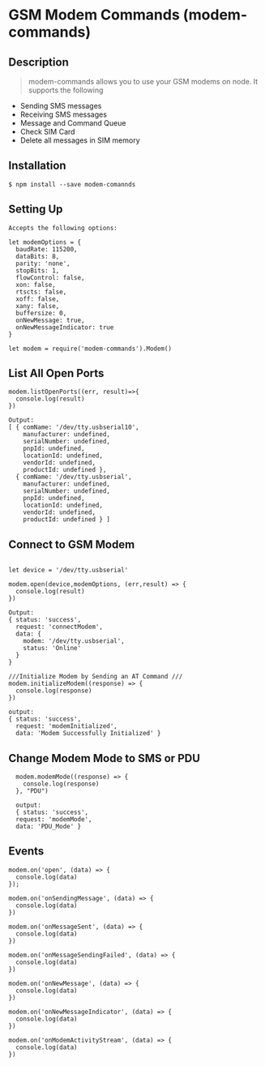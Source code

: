 # GSM Modem Commands (modem-commands)

## Description
> modem-commands allows you to use your GSM modems on node.  It supports the following
* Sending SMS messages
* Receiving SMS messages
* Message and Command Queue
* Check SIM Card
* Delete all messages in SIM memory

## Installation
```
$ npm install --save modem-comannds
```
## Setting Up

```
Accepts the following options:

let modemOptions = {
  baudRate: 115200,
  dataBits: 8,
  parity: 'none',
  stopBits: 1,
  flowControl: false,
  xon: false,
  rtscts: false,
  xoff: false,
  xany: false,
  buffersize: 0,
  onNewMessage: true,
  onNewMessageIndicator: true
}

let modem = require('modem-commands').Modem()

```
## List All Open Ports
```
modem.listOpenPorts((err, result)=>{
  console.log(result)
})

Output:
[ { comName: '/dev/tty.usbserial10',
    manufacturer: undefined,
    serialNumber: undefined,
    pnpId: undefined,
    locationId: undefined,
    vendorId: undefined,
    productId: undefined },
  { comName: '/dev/tty.usbserial',
    manufacturer: undefined,
    serialNumber: undefined,
    pnpId: undefined,
    locationId: undefined,
    vendorId: undefined,
    productId: undefined } ]

```
## Connect to GSM Modem
```

let device = '/dev/tty.usbserial'

modem.open(device,modemOptions, (err,result) => {
  console.log(result)
})

Output:
{ status: 'success',
  request: 'connectModem',
  data: {
    modem: '/dev/tty.usbserial',
    status: 'Online'
  }
}

///Initialize Modem by Sending an AT Command ///
modem.initializeModem((response) => {
  console.log(response)
})

output:
{ status: 'success',
  request: 'modemInitialized',
  data: 'Modem Successfully Initialized' }
```
## Change Modem Mode to SMS or PDU
```
  modem.modemMode((response) => {
    console.log(response)
  }, "PDU")

  output:
  { status: 'success',
  request: 'modemMode',
  data: 'PDU_Mode' }

```

## Events

```
modem.on('open', (data) => {
  console.log(data)
});

modem.on('onSendingMessage', (data) => {
  console.log(data)
})

modem.on('onMessageSent', (data) => {
  console.log(data)
})

modem.on('onMessageSendingFailed', (data) => {
  console.log(data)
})

modem.on('onNewMessage', (data) => {
  console.log(data)
})

modem.on('onNewMessageIndicator', (data) => {
  console.log(data)
})

modem.on('onModemActivityStream', (data) => {
  console.log(data)
})



```
